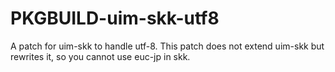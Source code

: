 # PKGBUILD-uim-skk-utf8
A patch for uim-skk to handle utf-8. This patch does not extend uim-skk but rewrites it, so you cannot use euc-jp in skk.